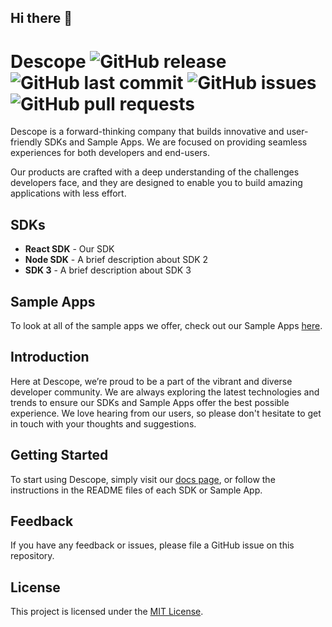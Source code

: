 ## Hi there 👋

<!--

**Here are some ideas to get you started:**

🙋‍♀️ A short introduction - what is your organization all about?
🌈 Contribution guidelines - how can the community get involved?
👩‍💻 Useful resources - where can the community find your docs? Is there anything else the community should know?
🍿 Fun facts - what does your team eat for breakfast?
🧙 Remember, you can do mighty things with the power of [Markdown](https://docs.github.com/github/writing-on-github/getting-started-with-writing-and-formatting-on-github/basic-writing-and-formatting-syntax)
-->

# Descope ![GitHub release](https://img.shields.io/github/release/descope/descope) ![GitHub last commit](https://img.shields.io/github/last-commit/descope/descope) ![GitHub issues](https://img.shields.io/github/issues-raw/descope/descope) ![GitHub pull requests](https://img.shields.io/github/issues-pr/descope/descope) 

Descope is a forward-thinking company that builds innovative and user-friendly SDKs and Sample Apps. We are focused on providing seamless experiences for both developers and end-users.

Our products are crafted with a deep understanding of the challenges developers face, and they are designed to enable you to build amazing applications with less effort.

## SDKs

* **React SDK** - Our SDK
* **Node SDK** - A brief description about SDK 2
* **SDK 3** - A brief description about SDK 3

## Sample Apps

To look at all of the sample apps we offer, check out our Sample Apps [here](https://github.com/descope-sample-apps).

## Introduction

Here at Descope, we’re proud to be a part of the vibrant and diverse developer community.
We are always exploring the latest technologies and trends to ensure our SDKs and Sample Apps offer the best possible experience. We love hearing from our users, so please don't hesitate to get in touch with your thoughts and suggestions.

## Getting Started

To start using Descope, simply visit our [docs page](), or follow the instructions in the README files of each SDK or Sample App.

## Feedback

If you have any feedback or issues, please file a GitHub issue on this repository.

## License

This project is licensed under the [MIT License](LICENSE).
